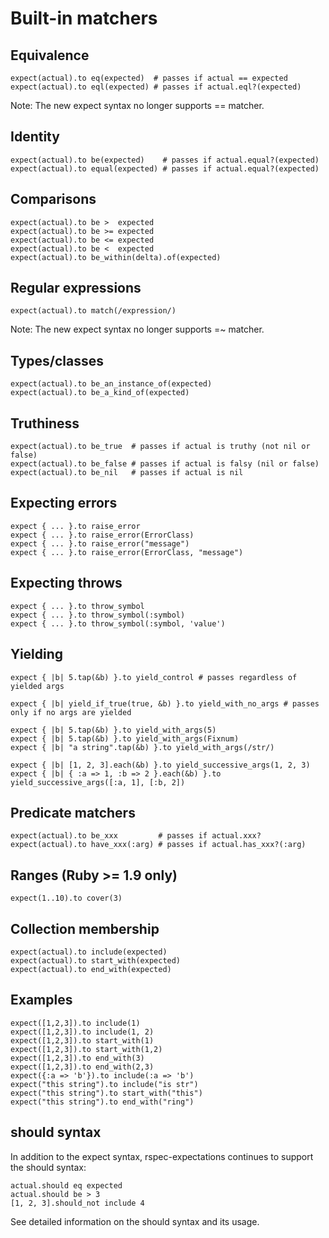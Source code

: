# Built-in matchers

## Equivalence

    expect(actual).to eq(expected)  # passes if actual == expected
    expect(actual).to eql(expected) # passes if actual.eql?(expected)

Note: The new expect syntax no longer supports == matcher.

## Identity

    expect(actual).to be(expected)    # passes if actual.equal?(expected)
    expect(actual).to equal(expected) # passes if actual.equal?(expected)

## Comparisons

    expect(actual).to be >  expected
    expect(actual).to be >= expected
    expect(actual).to be <= expected
    expect(actual).to be <  expected
    expect(actual).to be_within(delta).of(expected)

## Regular expressions

    expect(actual).to match(/expression/)

Note: The new expect syntax no longer supports =~ matcher.

## Types/classes

    expect(actual).to be_an_instance_of(expected)
    expect(actual).to be_a_kind_of(expected)

## Truthiness

    expect(actual).to be_true  # passes if actual is truthy (not nil or false)
    expect(actual).to be_false # passes if actual is falsy (nil or false)
    expect(actual).to be_nil   # passes if actual is nil

## Expecting errors

    expect { ... }.to raise_error
    expect { ... }.to raise_error(ErrorClass)
    expect { ... }.to raise_error("message")
    expect { ... }.to raise_error(ErrorClass, "message")

## Expecting throws

    expect { ... }.to throw_symbol
    expect { ... }.to throw_symbol(:symbol)
    expect { ... }.to throw_symbol(:symbol, 'value')

## Yielding

    expect { |b| 5.tap(&b) }.to yield_control # passes regardless of yielded args

    expect { |b| yield_if_true(true, &b) }.to yield_with_no_args # passes only if no args are yielded

    expect { |b| 5.tap(&b) }.to yield_with_args(5)
    expect { |b| 5.tap(&b) }.to yield_with_args(Fixnum)
    expect { |b| "a string".tap(&b) }.to yield_with_args(/str/)

    expect { |b| [1, 2, 3].each(&b) }.to yield_successive_args(1, 2, 3)
    expect { |b| { :a => 1, :b => 2 }.each(&b) }.to yield_successive_args([:a, 1], [:b, 2])

## Predicate matchers

    expect(actual).to be_xxx         # passes if actual.xxx?
    expect(actual).to have_xxx(:arg) # passes if actual.has_xxx?(:arg)

## Ranges (Ruby >= 1.9 only)

    expect(1..10).to cover(3)

## Collection membership

    expect(actual).to include(expected)
    expect(actual).to start_with(expected)
    expect(actual).to end_with(expected)

## Examples

    expect([1,2,3]).to include(1)
    expect([1,2,3]).to include(1, 2)
    expect([1,2,3]).to start_with(1)
    expect([1,2,3]).to start_with(1,2)
    expect([1,2,3]).to end_with(3)
    expect([1,2,3]).to end_with(2,3)
    expect({:a => 'b'}).to include(:a => 'b')
    expect("this string").to include("is str")
    expect("this string").to start_with("this")
    expect("this string").to end_with("ring")

## should syntax

In addition to the expect syntax, rspec-expectations continues to support the should syntax:

    actual.should eq expected
    actual.should be > 3
    [1, 2, 3].should_not include 4

See detailed information on the should syntax and its usage.
